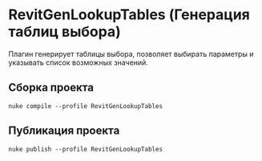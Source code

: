 # RevitGenLookupTables (Генерация таблиц выбора)
Плагин генерирует таблицы выбора, позволяет выбирать параметры и указывать список возможных значений.

## Сборка проекта
```
nuke compile --profile RevitGenLookupTables
```

## Публикация проекта
```
nuke publish --profile RevitGenLookupTables
```